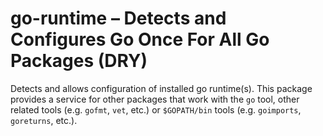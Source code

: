 # go-runtime – Detects and Configures Go Once For All Go Packages (DRY)

Detects and allows configuration of installed go runtime(s). This package provides a service for other packages that work with the `go` tool, other related tools (e.g. `gofmt`, `vet`, etc.) or `$GOPATH/bin` tools (e.g. `goimports`, `goreturns`, etc.).
